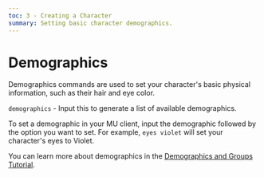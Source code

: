 ```yaml
---
toc: 3 - Creating a Character
summary: Setting basic character demographics.
---
```

# Demographics

Demographics commands are used to set your character's basic physical information, such as their hair and eye color.

`demographics` - Input this to generate a list of available demographics.

To set a demographic in your MU client, input the demographic followed by the option you want to set. For example, `eyes violet` will set your character's eyes to Violet.

You can learn more about demographics in the [Demographics and Groups Tutorial](/help/demographics_tutorial).